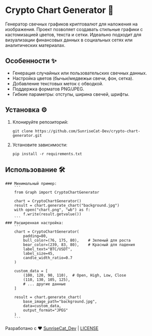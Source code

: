# Crypto Chart Generator 🚀

Генератор свечных графиков криптовалют для наложения на изображения. Проект позволяет создавать стильные графики с кастомизацией цветов, текста и сетки. Идеально подходит для визуализации финансовых данных в социальных сетях или аналитических материалах.



## Особенности ✨

- Генерация случайных или пользовательских свечных данных.
- Настройка цветов (бычьи/медвежьи свечи, фон, сетка).
- Добавление текстовых меток с обводкой.
- Поддержка форматов PNG/JPEG.
- Гибкие параметры: отступы, ширина свечей, шрифты.

## Установка ⚙️

1. Клонируйте репозиторий:
   ```
   git clone https://github.com/SunriseCat-Dev/crypto-chart-generator.git
   ```
2. Установите зависимости:
   ```
   pip install -r requirements.txt
   ```
## Использование 🛠️
    ### Минимальный пример:
        ```
        from Graph import CryptoChartGenerator

        chart = CryptoChartGenerator()
        result = chart.generate_chart("background.jpg")
        with open("chart.png", "wb") as f:
            f.write(result.getvalue())
        ```
    ### Расширенная настройка:
        ```
        chart = CryptoChartGenerator(
            padding=80,
            bull_color=(76, 175, 80),    # Зеленый для роста
            bear_color=(239, 83, 80),    # Красный для падения
            label_text="BTC/USDT",
            label_size=45,
            candle_width_ratio=0.7
        )

        custom_data = [
            (100, 120, 90, 110),  # Open, High, Low, Close
            (110, 130, 105, 125),
            # ... другие данные
        ]

        result = chart.generate_chart(
            base_image_path="background.jpg",
            data=custom_data,
            output_format="JPEG"
        )
        ```

Разработано с ❤️ [SunriseCat_Dev](https://github.com/SunriseCat-Dev) | [LICENSE](https://github.com/SunriseCat-Dev/Graph_Draw/blob/main/LICENSE)